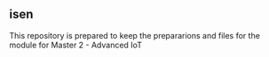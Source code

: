 ## isen
This repository is prepared to keep the prepararions and files for the module for Master 2 - Advanced IoT
